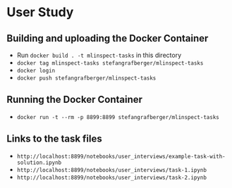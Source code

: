 # User Study

## Building and uploading the Docker Container
* Run `docker build . -t mlinspect-tasks` in this directory
* `docker tag mlinspect-tasks stefangrafberger/mlinspect-tasks`
* `docker login`
* `docker push stefangrafberger/mlinspect-tasks`

## Running the Docker Container
* `docker run -t --rm -p 8899:8899 stefangrafberger/mlinspect-tasks`

## Links to the task files
* `http://localhost:8899/notebooks/user_interviews/example-task-with-solution.ipynb`
* `http://localhost:8899/notebooks/user_interviews/task-1.ipynb`
* `http://localhost:8899/notebooks/user_interviews/task-2.ipynb`

